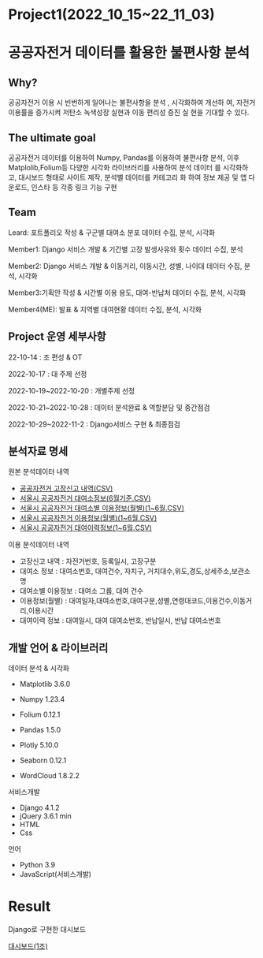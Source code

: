 # Project1(2022_10_15~22_11_03)

# 공공자전거 데이터를 활용한 불편사항 분석

## Why?

공공자전거 이용 시 빈번하게 일어나는 불편사항을 분석 , 시각화하여 개선하
여, 자전거 이용률을 증가시켜 저탄소 녹색성장 실현과 이동 편리성 증진 실
현을 기대할 수 있다.

## The ultimate goal

공공자전거 데이터를 이용하여 Numpy, Pandas를 이용하여 불편사항 분석, 이후 Matplolib,Folium등 다양한 시각화 라이브러리를 사용하여 분석 데이터
를 시각화하고, 대시보드 형태로 사이트 제작, 분석별 데이터를 카테고리 화 
하여 정보 제공 및 앱 다운로드, 인스타 등 각종 링크 기능 구현

## Team
Leard: 포트폴리오 작성 & 구군별 대여소 분포 데이터 수집, 분석, 시각화

Member1: Django 서비스 개발 & 기간별 고장 발생사유와 횟수 데이터 수집, 분석

Member2: Django 서비스 개발 & 이동거리, 이동시간, 성별, 나이대 데이터 수집, 분석, 시각화

Member3:기획안 작성 & 시간별 이용 용도, 대여-반납처 데이터 수집, 분석, 시각화

Member4(ME): 발표 & 지역별 대여현황 데이터 수집, 분석, 시각화

## Project 운영 세부사항
22-10-14 : 조 편성 & OT

2022-10-17 : 대 주제 선정

2022-10-19~2022-10-20 : 개별주제 선정

2022-10-21~2022-10-28 : 데이터 분석완료 & 역할분담 및 중간점검

2022-10-29~2022-11-2 : Django서비스 구현 & 최종점검

## 분석자료 명세

원본 분석데이터 내역

- [공공자전거 고장신고 내역(CSV)](https://data.seoul.go.kr/dataList/OA-15644/F/1/datasetView.do)
- [서울시 공공자전거 대여소정보(6월기준.CSV)](http://data.seoul.go.kr/dataList/OA-13252/F/1/datasetView.do)
- [서울시 공공자전거 대여소별 이용정보(월별)(1~6월.CSV)](https://data.seoul.go.kr/dataList/OA-15249/F/1/datasetView.do)
- [서울시 공공자전거 이용정보(월별)(1~6월.CSV)](http://data.seoul.go.kr/dataList/OA-15248/F/1/datasetView.do)
- [서울시 공공자전거 대여이력정보(1~6월.CSV)](http://data.seoul.go.kr/dataList/OA-15182/F/1/datasetView.do)

이용 분석데이터 내역

- 고장신고 내역 : 자전거번호, 등록일시, 고장구분
- 대여소 정보 : 대여소번호, 대여건수, 자치구, 거치대수,위도,경도,상세주소,보관소명
- 대여소별 이용정보 : 대여소 그룹, 대여 건수
- 이용정보(월별) : 대여일자,대여소번호,대여구분,성별,연령대코드,이용건수,이동거리,이용시간
- 대여이력 정보 : 대여일시, 대여 대여소번호, 반납일시, 반납 대여소번호

## 개발 언어 & 라이브러리

데이터 분석 & 시각화

- Matplotlib 3.6.0

- Numpy 1.23.4

- Folium 0.12.1

- Pandas 1.5.0

- Plotly 5.10.0

- Seaborn 0.12.1

- WordCloud 1.8.2.2

서비스개발

- Django 4.1.2
- jQuery 3.6.1 min
- HTML
- Css

언어

- Python 3.9
- JavaScript(서비스개발)

# Result
Django로 구현한 대시보드 

[대시보드(1조)](http://joohyoung.pythonanywhere.com/)

